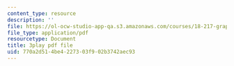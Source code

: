 ```yaml
---
content_type: resource
description: ''
file: https://ol-ocw-studio-app-qa.s3.amazonaws.com/courses/18-217-graph-theory-and-additive-combinatorics-fall-2019/770a2d514be4227303f902b3742aec93_IfwfCe-JZaI.pdf
file_type: application/pdf
resourcetype: Document
title: 3play pdf file
uid: 770a2d51-4be4-2273-03f9-02b3742aec93
---
```


